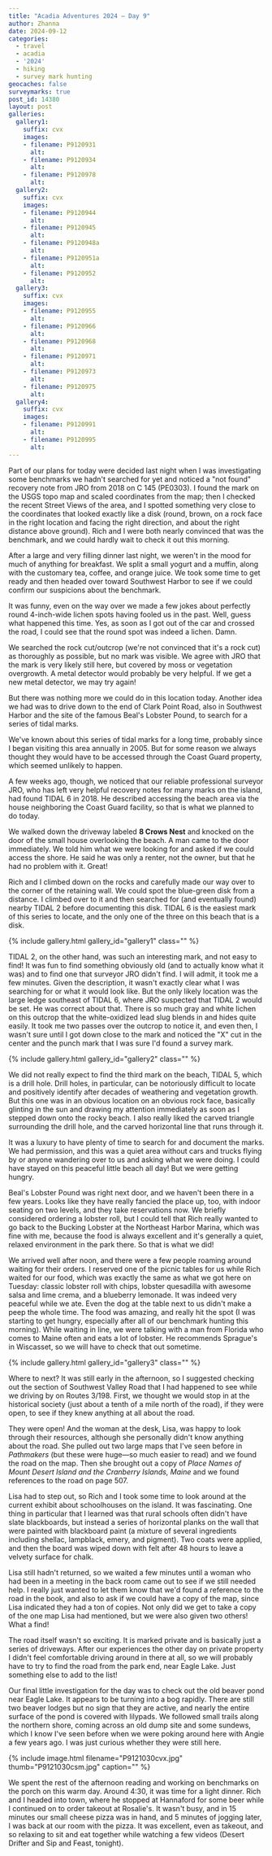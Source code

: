 ```yaml
---
title: "Acadia Adventures 2024 – Day 9"
author: Zhanna
date: 2024-09-12
categories: 
  - travel
  - acadia
  - '2024'
  - hiking
  - survey mark hunting
geocaches: false
surveymarks: true
post_id: 14380
layout: post
galleries:
  gallery1:
    suffix: cvx
    images:
    - filename: P9120931
      alt: 
    - filename: P9120934
      alt:     
    - filename: P9120978
      alt:        
  gallery2:
    suffix: cvx
    images:
    - filename: P9120944
      alt: 
    - filename: P9120945
      alt:    
    - filename: P9120948a
      alt: 
    - filename: P9120951a
      alt:    
    - filename: P9120952
      alt: 
  gallery3:
    suffix: cvx
    images:
    - filename: P9120955
      alt: 
    - filename: P9120966
      alt:                               
    - filename: P9120968
      alt: 
    - filename: P9120971
      alt:    
    - filename: P9120973
      alt: 
    - filename: P9120975
      alt:   
  gallery4:
    suffix: cvx
    images:
    - filename: P9120991
      alt: 
    - filename: P9120995
      alt:          
---
```



Part of our plans for today were decided last night when I was investigating some benchmarks we hadn't searched for yet and noticed a "not found" recovery note from JRO from 2018 on C 145 (PE0303). I found the mark on the USGS topo map and scaled coordinates from the map; then I checked the recent Street Views of the area, and I spotted something very close to the coordinates that looked exactly like a disk (round, brown, on a rock face in the right location and facing the right direction, and about the right distance above ground). Rich and I were both nearly convinced that was the benchmark, and we could hardly wait to check it out this morning.

After a large and very filling dinner last night, we weren't in the mood for much of anything for breakfast. We split a small yogurt and a muffin, along with the customary tea, coffee, and orange juice. We took some time to get ready and then headed over toward Southwest Harbor to see if we could confirm our suspicions about the benchmark.
  
It was funny, even on the way over we made a few jokes about perfectly round 4-inch-wide lichen spots having fooled us in the past. Well, guess what happened this time. Yes, as soon as I got out of the car and crossed the road, I could see that the round spot was indeed a lichen. Damn.

We searched the rock cut/outcrop (we're not convinced that it's a rock cut) as thoroughly as possible, but no mark was visible. We agree with JRO that the mark is very likely still here, but covered by moss or vegetation overgrowth. A metal detector would probably be very helpful. If we get a new metal detector, we may try again!

But there was nothing more we could do in this location today. Another idea we had was to drive down to the end of Clark Point Road, also in Southwest Harbor and the site of the famous Beal's Lobster Pound, to search for a series of tidal marks. 

We've known about this series of tidal marks for a long time, probably since I began visiting this area annually in 2005. But for some reason we always thought they would have to be accessed through the Coast Guard property, which seemed unlikely to happen.
  
A few weeks ago, though, we noticed that our reliable professional surveyor JRO, who has left very helpful recovery notes for many marks on the island, had found TIDAL 6 in 2018. He described accessing the beach area via the house neighboring the Coast Guard facility, so that is what we planned to do today.

We walked down the driveway labeled **8 Crows Nest** and knocked on the door of the small house overlooking the beach. A man came to the door immediately. We told him what we were looking for and asked if we could access the shore. He said he was only a renter, not the owner, but that he had no problem with it. Great!

Rich and I climbed down on the rocks and carefully made our way over to the corner of the retaining wall. We could spot the blue-green disk from a distance. I climbed over to it and then searched for (and eventually found) nearby TIDAL 2 before documenting this disk. TIDAL 6 is the easiest mark of this series to locate, and the only one of the three on this beach that is a disk.

{% include gallery.html gallery_id="gallery1" class="" %}

TIDAL 2, on the other hand, was such an interesting mark, and not easy to find! It was fun to find something obviously old (and to actually know what it was) and to find one that surveyor JRO didn't find. I will admit, it took me a few minutes. Given the description, it wasn't exactly clear what I was searching for or what it would look like. But the only likely location was the large ledge southeast of TIDAL 6, where JRO suspected that TIDAL 2 would be set. He was correct about that. There is so much gray and white lichen on this outcrop that the white-oxidized lead slug blends in and hides quite easily. It took me two passes over the outcrop to notice it, and even then, I wasn't sure until I got down close to the mark and noticed the "X" cut in the center and the punch mark that I was sure I'd found a survey mark.
  
{% include gallery.html gallery_id="gallery2" class="" %}

We did not really expect to find the third mark on the beach, TIDAL 5, which is a drill hole. Drill holes, in particular, can be notoriously difficult to locate and positively identify after decades of weathering and vegetation growth. But this one was in an obvious location on an obvious rock face, basically glinting in the sun and drawing my attention immediately as soon as I stepped down onto the rocky beach. I also really liked the carved triangle surrounding the drill hole, and the carved horizontal line that runs through it.

It was a luxury to have plenty of time to search for and document the marks. We had permission, and this was a quiet area without cars and trucks flying by or anyone wandering over to us and asking what we were doing. I could have stayed on this peaceful little beach all day! But we were getting hungry.

Beal's Lobster Pound was right next door, and we haven't been there in a few years. Looks like they have really fancied the place up, too, with indoor seating on two levels, and they take reservations now. We briefly considered ordering a lobster roll, but I could tell that Rich really wanted to go back to the Bucking Lobster at the Northeast Harbor Marina, which was fine with me, because the food is always excellent and it's generally a quiet, relaxed environment in the park there. So that is what we did!

We arrived well after noon, and there were a few people roaming around waiting for their orders. I reserved one of the picnic tables for us while Rich waited for our food, which was exactly the same as what we got here on Tuesday: classic lobster roll with chips, lobster quesadilla with awesome salsa and lime crema, and a blueberry lemonade. It was indeed very peaceful while we ate. Even the dog at the table next to us didn't make a peep the whole time. The food was amazing, and really hit the spot (I was starting to get hungry, especially after all of our benchmark hunting this morning). While waiting in line, we were talking with a man from Florida who comes to Maine often and eats a lot of lobster. He recommends Sprague's in Wiscasset, so we will have to check that out sometime.

{% include gallery.html gallery_id="gallery3" class="" %}

Where to next? It was still early in the afternoon, so I suggested checking out the section of Southwest Valley Road that I had happened to see while we driving by on Routes 3/198. First, we thought we would stop in at the historical society (just about a tenth of a mile north of the road), if they were open, to see if they knew anything at all about the road.

They were open! And the woman at the desk, Lisa, was happy to look through their resources, although she personally didn't know anything about the road. She pulled out two large maps that I've seen before in _Pathmakers_ (but these were huge—so much easier to read) and we found the road on the map. Then she brought out a copy of _Place Names of Mount Desert Island and the Cranberry Islands, Maine_ and we found references to the road on page 507.

Lisa had to step out, so Rich and I took some time to look around at the current exhibit about schoolhouses on the island. It was fascinating. One thing in particular that I learned was that rural schools often didn't have slate blackboards, but instead a series of horizontal planks on the wall that were painted with blackboard paint (a mixture of several ingredients including shellac, lampblack, emery, and pigment). Two coats were applied, and then the board was wiped down with felt after 48 hours to leave a velvety surface for chalk.

Lisa still hadn't returned, so we waited a few minutes until a woman who had been in a meeting in the back room came out to see if we still needed help. I really just wanted to let them know that we'd found a reference to the road in the book, and also to ask if we could have a copy of the map, since Lisa indicated they had a ton of copies. Not only did we get to take a copy of the one map Lisa had mentioned, but we were also given two others! What a find!

The road itself wasn't so exciting. It is marked private and is basically just a series of driveways. After our experiences the other day on private property I didn't feel comfortable driving around in there at all, so we will probably have to try to find the road from the park end, near Eagle Lake. Just something else to add to the list!

Our final little investigation for the day was to check out the old beaver pond near Eagle Lake. It appears to be turning into a bog rapidly. There are still two beaver lodges but no sign that they are active, and nearly the entire surface of the pond is covered with lilypads. We followed small trails along the northern shore, coming across an old dump site and some sundews, which I know I've seen before when we were poking around here with Angie a few years ago. I was just curious whether they were still here.

{% include image.html filename="P9121030cvx.jpg" thumb="P9121030csm.jpg" caption="" %}

We spent the rest of the afternoon reading and working on benchmarks on the porch on this warm day. Around 4:30, it was time for a light dinner. Rich and I headed into town, where he stopped at Hannaford for some beer while I continued on to order takeout at Rosalie's. It wasn't busy, and in 15 minutes our small cheese pizza was in hand, and 5 minutes of jogging later, I was back at our room with the pizza. It was excellent, even as takeout, and so relaxing to sit and eat together while watching a few videos (Desert Drifter and Sip and Feast, tonight).